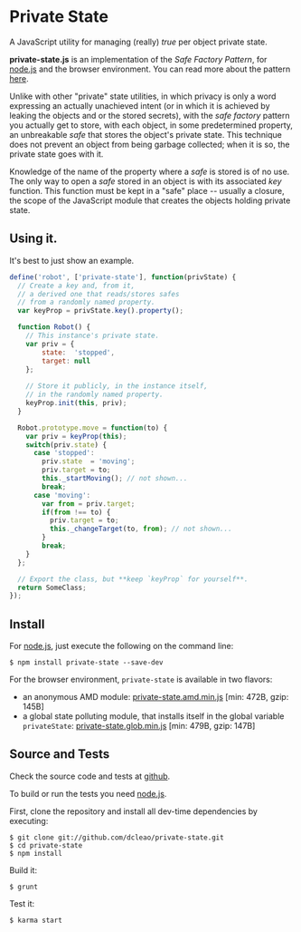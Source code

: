 # Private State

A JavaScript utility for managing (really) _true_ per object private state.

**private-state.js** is an implementation of the _Safe Factory Pattern_, for [node.js](http://nodejs.org/) and the browser environment. You can read more about the pattern [here](http://www.codeproject.com/Articles/133118/Safe-Factory-Pattern-Private-instance-state-in-Jav/).

Unlike with other "private" state utilities, in which privacy is only a word expressing an actually unachieved intent (or in which it is achieved by leaking the objects and or the stored secrets), with the _safe factory_ pattern you actually get to store, with each object, in some predetermined property, an unbreakable _safe_ that stores the object's private state. This technique does not prevent an object from being garbage collected; when it is so, the private state goes with it.

Knowledge of the name of the property where a _safe_ is stored is of no use. The only way to open a _safe_ stored in an object is with its associated _key_ function. This function must be kept in a "safe" place -- usually a closure, the scope of the JavaScript module that creates the objects holding private state.

## Using it.

It's best to just show an example.

```javascript
define('robot', ['private-state'], function(privState) {
  // Create a key and, from it, 
  // a derived one that reads/stores safes 
  // from a randomly named property.
  var keyProp = privState.key().property();

  function Robot() {
    // This instance's private state.
    var priv = {
        state:  'stopped',
        target: null
    };
    
    // Store it publicly, in the instance itself,
    // in the randomly named property.
    keyProp.init(this, priv);
  }

  Robot.prototype.move = function(to) {
    var priv = keyProp(this);
    switch(priv.state) {
      case 'stopped':
        priv.state  = 'moving';
        priv.target = to;
        this._startMoving(); // not shown...
        break;
      case 'moving':
        var from = priv.target;
        if(from !== to) {
          priv.target = to;
          this._changeTarget(to, from); // not shown...
        }
        break;
    }
  };

  // Export the class, but **keep `keyProp` for yourself**.
  return SomeClass;
});
```

## Install

For [node.js](http://nodejs.org/), just execute the following on the command line:

```
$ npm install private-state --save-dev
```

For the browser environment, `private-state` is available in two flavors:
* an anonymous AMD module: [private-state.amd.min.js](https://raw.github.com/dcleao/private-state/master/dist/amd/private-state.amd.min.js) [min: 472B, gzip: 145B]
* a global state polluting module, that installs itself in the global variable `privateState`: [private-state.glob.min.js](https://raw.github.com/dcleao/private-state/master/dist/global/private-state.glob.min.js) [min: 479B, gzip: 147B]

## Source and Tests

Check the source code and tests at [github](https://github.com/dcleao/private-state).

To build or run the tests you need [node.js](http://nodejs.org/).

First, clone the repository and install all dev-time dependencies by executing:

```
$ git clone git://github.com/dcleao/private-state.git
$ cd private-state
$ npm install
```

Build it:
```
$ grunt
```

Test it:
```
$ karma start
```